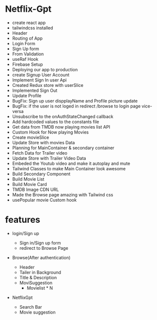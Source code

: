# Netflix-Gpt
- create react app
- tailwindcss installed
- Header
- Routing of App
- Login Form
- Sign Up form
- From Validation
- useRaf Hook
- Firebase Setup
- Deploying our app to production
- create Signup User Account
- Implement Sign In user Api
- Created Redux store  with userSlice
- Implemented Sign Out
- Update Profile
- BugFix: Sign up user dispplayName and Profile picture update
- BugFix: if the user is not loged in redirect /browse to login page vice-versa
- Unsubscribe to the onAuthStateChanged callback
- Add hardcoded values to the constants file
- Get data from TMDB now playing movies list API
- Custom Hook for Now playing Movies
- Create movieSlice
- Update Store with movies Data
- Planning for MainContainer & secondary container
- Fetch Data for Trailer video
- Update Store with Trailer Video  Data
- Embeded the Youtub video and make it autoplay and mute
- Tailwind Classes to make Main Container look awesome
- Build Secondary Component
- Build Movie List
- Build Movie Card
- TMDB Image CDN URL
- Made the Browse page amazing with Tailwind css
- usePopular movie Custom hook








# features
- login/Sign up
     - Sign in/Sign up form
     - redirect to Browse Page
- Browse(After authentication)
    - Header
    - Tailer in Background
    - Title & Description
    - MoviSuggestion
         - Movielist * N

- NetflixGpt
    - Search Bar
    - Movie suggestion